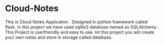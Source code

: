 # Cloud-Notes
This is Cloud Notes Application . Designed in python framework called flask. In this project we have used sqlite3 database named as SQLAlchemy . This  Project is userfriendly and easy to use. Int this project you will create your own notes and store in storage called database. 
